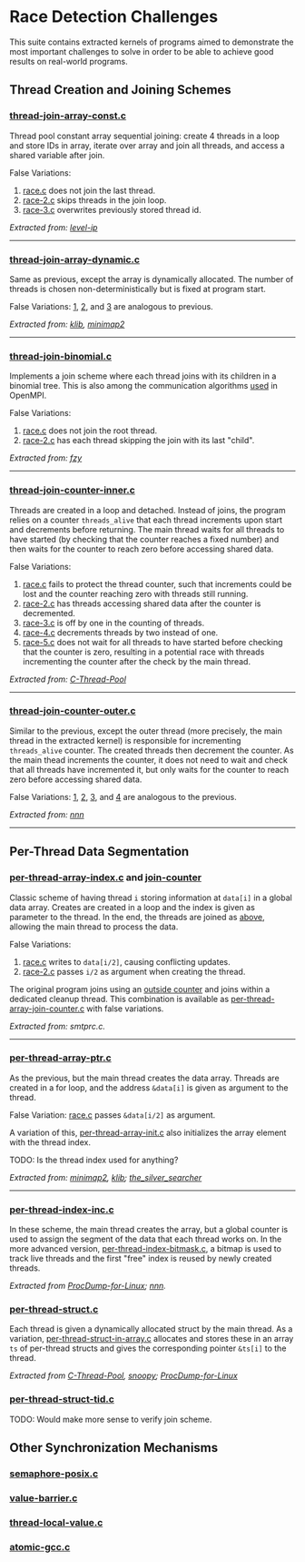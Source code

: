 # Race Detection Challenges

This suite contains extracted kernels of programs aimed to demonstrate the most important challenges to solve in order to be able to achieve good results on real-world programs.

## Thread Creation and Joining Schemes

### [thread-join-array-const.c](thread-join-array-const.c)

Thread pool constant array sequential joining: create 4 threads in a loop and store IDs in array, iterate over array and join all threads, and access a shared variable after join.

False Variations:
1. [race.c](thread-join-array-const-race.c) does not join the last thread.
2. [race-2.c](thread-join-array-const-race-2.c) skips threads in the join loop.
3. [race-3.c](thread-join-array-const-race-3.c) overwrites previously stored thread id.

*Extracted from: [level-ip](../level-ip/)*

---

### [thread-join-array-dynamic.c](thread-join-array-dynamic.c)

Same as previous, except the array is dynamically allocated. The number of threads is chosen non-deterministically but is fixed at program start.

False Variations: [1](thread-join-array-dynamic-race.c), [2](thread-join-array-dynamic-race-2.c), and [3](thread-join-array-dynamic-race-3.c) are analogous to previous.

*Extracted from: [klib](../klib), [minimap2](../minimap2/)*

---

### [thread-join-binomial.c](thread-join-binomial.c)

Implements a join scheme where each thread joins with its children in a binomial tree. This is also among the communication algorithms [used](https://github.com/open-mpi/ompi/blob/main/ompi/mca/coll/tuned/coll_tuned_decision_fixed.c) in OpenMPI.

False Variations:
1. [race.c](thread-join-binomial-race.c) does not join the root thread.
2. [race-2.c](thread-join-binomial-race-2.c) has each thread skipping the join with its last "child".

*Extracted from: [fzy](../fzy)*

---

### [thread-join-counter-inner.c](thread-join-counter-inner.c)

Threads are created in a loop and detached. Instead of joins, the program relies on a counter `threads_alive` that each thread increments upon start and decrements before returning. The main thread waits for all threads to have started (by checking that the counter reaches a fixed number) and then waits for the counter to reach zero before accessing shared data.

False Variations:
1. [race.c](thread-join-counter-inner-race.c) fails to protect the thread counter, such that increments could be lost and the counter reaching zero with threads still running.
2. [race-2.c](thread-join-counter-inner-race-2.c) has threads accessing shared data after the counter is decremented.
3. [race-3.c](thread-join-counter-inner-race-3.c) is off by one in the counting of threads.
4. [race-4.c](thread-join-counter-inner-race-4.c) decrements threads by two instead of one.
5. [race-5.c](thread-join-counter-inner-race-5.c) does not wait for all threads to have started before checking that the counter is zero, resulting in a potential race with threads incrementing the counter after the check by the main thread.

*Extracted from: [C-Thread-Pool](../C-Thread-Pool/)*

---

### [thread-join-counter-outer.c](thread-join-counter-outer.c)

Similar to the previous, except the outer thread (more precisely, the main thread in the extracted kernel) is responsible for incrementing `threads_alive` counter. The created threads then decrement the counter. As the main thead increments the counter, it does not need to wait and check that all threads have incremented it, but only waits for the counter to reach zero before accessing shared data.

False Variations: [1](thread-join-counter-outer-race.c), [2](thread-join-counter-outer-race-2.c), [3](thread-join-counter-outer-race-3.c), and [4](thread-join-counter-outer-race-4.c) are analogous to the previous.

*Extracted from: [nnn](../nnn)*

---

## Per-Thread Data Segmentation

### [per-thread-array-index.c](per-thread-array-index.c) and [join-counter](per-thread-array-join-counter.c)

Classic scheme of having thread `i` storing information at `data[i]` in a global data array. Creates are created in a loop and the index is given as parameter to the thread. In the end, the threads are joined as [above](#thread-join-array-dynamicc), allowing the main thread to process the data.

False Variations:
1. [race.c](per-thread-array-index-race.c) writes to `data[i/2]`, causing conflicting updates.
2. [race-2.c](per-thread-array-index-race-2.c) passes `i/2` as argument when creating the thread.

The original program joins using an [outside counter](#thread-join-counter-outerc) and joins within a dedicated cleanup thread.
This combination is available as [per-thread-array-join-counter.c](per-thread-array-join-counter.c) with false variations.

*Extracted from: smtprc.c.*


---

### [per-thread-array-ptr.c](per-thread-array-ptr.c)

As the previous, but the main thread creates the data array. Threads are created in a for loop, and the address `&data[i]` is given as argument to the thread.

False Variation: [race.c](per-thread-array-ptr-race.c) passes `&data[i/2]` as argument.

A variation of this, [per-thread-array-init.c](per-thread-array-init.c) also initializes the array element with the thread index.

TODO: Is the thread index used for anything?

*Extracted from: [minimap2](../minimap2/), [klib](../klib); [the_silver_searcher](../the_silver_searcher)*

---

### [per-thread-index-inc.c](per-thread-index-inc.c)

In these scheme, the main thread creates the array, but a global counter is used to assign the segment of the data that each thread works on. In the more advanced version, [per-thread-index-bitmask.c](per-thread-index-bitmask.c), a bitmap is used to track live threads and the first "free" index is reused by newly created threads.

*Extracted from [ProcDump-for-Linux](../ProcDump-for-Linux); [nnn](../nnn/).*

### [per-thread-struct.c](per-thread-struct.c)

Each thread is given a dynamically allocated struct by the main thread. As a variation,
[per-thread-struct-in-array.c](per-thread-struct-in-array.c) allocates and stores these in an array `ts` of per-thread structs and gives the corresponding pointer `&ts[i]` to the thread.

*Extracted from [C-Thread-Pool](../C-Thread-Pool/), [snoopy](../snoopy); [ProcDump-for-Linux](../ProcDump-for-Linux/)*

### [per-thread-struct-tid.c](per-thread-struct-tid.c)

TODO: Would make more sense to verify join scheme.



## Other Synchronization Mechanisms

### [semaphore-posix.c](semaphore-posix.c)

### [value-barrier.c](value-barrier.c)

### [thread-local-value.c](thread-local-value.c)

### [atomic-gcc.c](atomic-gcc.c)